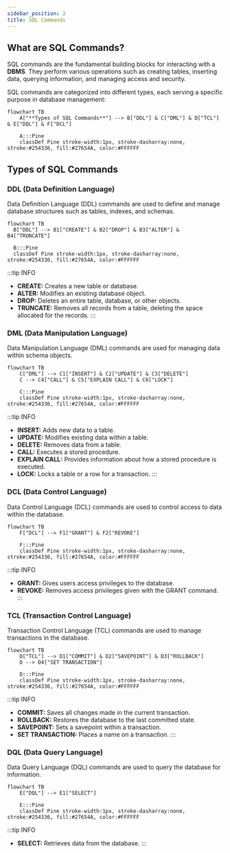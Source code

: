 ```yaml
---
sidebar_position: 2
title: SQL Commands
---
```


## **What are SQL Commands?**

SQL commands are the fundamental building blocks for interacting with a **DBMS**. They perform various operations such as creating tables, inserting data, querying information, and managing access and security.

SQL commands are categorized into different types, each serving a specific purpose in database management:

```mermaid
flowchart TB
    A["**Types of SQL Commands**"] --> B["DDL"] & C["DML"] & D["TCL"] & E["DQL"] & F["DCL"]

    A:::Pine
    classDef Pine stroke-width:1px, stroke-dasharray:none, stroke:#254336, fill:#27654A, color:#FFFFFF
```

## **Types of SQL Commands**

### **DDL (Data Definition Language)**

Data Definition Language (DDL) commands are used to define and manage database structures such as tables, indexes, and schemas.

```mermaid
flowchart TB
  B["DDL"] --> B1["CREATE"] & B2["DROP"] & B3["ALTER"] & B4["TRUNCATE"]

  B:::Pine
  classDef Pine stroke-width:1px, stroke-dasharray:none, stroke:#254336, fill:#27654A, color:#FFFFFF
```

:::tip INFO

- **CREATE:** Creates a new table or database.
- **ALTER:** Modifies an existing database object.
- **DROP:** Deletes an entire table, database, or other objects.
- **TRUNCATE:** Removes all records from a table, deleting the space allocated for the records.
  :::

### **DML (Data Manipulation Language)**

Data Manipulation Language (DML) commands are used for managing data within schema objects.

```mermaid
flowchart TB
    C["DML"] --> C1["INSERT"] & C2["UPDATE"] & C3["DELETE"]
    C --> C4["CALL"] & C5["EXPLAIN CALL"] & C6["LOCK"]

    C:::Pine
    classDef Pine stroke-width:1px, stroke-dasharray:none, stroke:#254336, fill:#27654A, color:#FFFFFF
```

:::tip INFO

- **INSERT:** Adds new data to a table.
- **UPDATE:** Modifies existing data within a table.
- **DELETE:** Removes data from a table.
- **CALL:** Executes a stored procedure.
- **EXPLAIN CALL:** Provides information about how a stored procedure is executed.
- **LOCK:** Locks a table or a row for a transaction.
  :::

### **DCL (Data Control Language)**

Data Control Language (DCL) commands are used to control access to data within the database.

```mermaid
flowchart TB
    F["DCL"] --> F1["GRANT"] & F2["REVOKE"]

    F:::Pine
    classDef Pine stroke-width:1px, stroke-dasharray:none, stroke:#254336, fill:#27654A, color:#FFFFFF
```

:::tip INFO

- **GRANT:** Gives users access privileges to the database.
- **REVOKE:** Removes access privileges given with the GRANT command.
  :::

### **TCL (Transaction Control Language)**

Transaction Control Language (TCL) commands are used to manage transactions in the database.

```mermaid
flowchart TB
    D["TCL"] --> D1["COMMIT"] & D2["SAVEPOINT"] & D3["ROLLBACK"]
    D --> D4["SET TRANSACTION"]

    D:::Pine
    classDef Pine stroke-width:1px, stroke-dasharray:none, stroke:#254336, fill:#27654A, color:#FFFFFF
```

:::tip INFO

- **COMMIT:** Saves all changes made in the current transaction.
- **ROLLBACK:** Restores the database to the last committed state.
- **SAVEPOINT:** Sets a savepoint within a transaction.
- **SET TRANSACTION:** Places a name on a transaction.
  :::

### **DQL (Data Query Language)**

Data Query Language (DQL) commands are used to query the database for information.

```mermaid
flowchart TB
    E["DQL"] --> E1["SELECT"]

    E:::Pine
    classDef Pine stroke-width:1px, stroke-dasharray:none, stroke:#254336, fill:#27654A, color:#FFFFFF
```

:::tip INFO

- **SELECT:** Retrieves data from the database.
  :::
